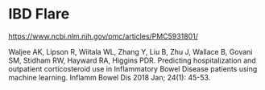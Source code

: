 # IBD Flare

https://www.ncbi.nlm.nih.gov/pmc/articles/PMC5931801/

Waljee AK, Lipson R, Wiitala WL, Zhang Y, Liu B, Zhu J, Wallace B, Govani SM, Stidham RW, Hayward RA, Higgins PDR. Predicting hospitalization and outpatient corticosteroid use in Inflammatory Bowel Disease patients using machine learning. Inflamm Bowel Dis 2018 Jan; 24(1): 45-53. 
